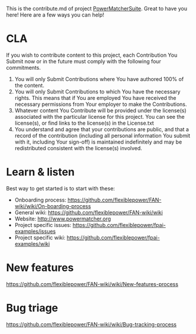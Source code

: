 This is the contribute.md of project [PowerMatcherSuite](https://github.com/flexiblepower). Great to have you here! Here are a few ways you can help!

# CLA

If you wish to contribute content to this project, each Contribution You Submit now or in the future must comply with the following four commitments.

1. You will only Submit Contributions where You have authored 100% of the content.
2. You will only Submit Contributions to which You have the necessary rights. This means that if You are employed You have received the necessary permissions from Your employer to make the Contributions.
3. Whatever content You Contribute will be provided under the license(s) associated with the particular license for this project. You can see the license(s), or find links to the license(s) in the License.txt
4. You understand and agree that your contributions are public, and that a record of the contribution (including all personal information You submit with it, including Your sign-off) is maintained indefinitely and may be redistributed consistent with the license(s) involved.

# Learn & listen
Best way to get started is to start with these:
* Onboarding process: <https://github.com/flexiblepower/FAN-wiki/wiki/On-boarding-process>
* General wiki: <https://github.com/flexiblepower/FAN-wiki/wiki>
* Website:  <http://www.powermatcher.org>
* Project specific issues: <https://github.com/flexiblepower/fpai-examples/issues>
* Project specific wiki: <https://github.com/flexiblepower/fpai-examples/wiki>

# New features

<https://github.com/flexiblepower/FAN-wiki/wiki/New-features-process>

# Bug triage

<https://github.com/flexiblepower/FAN-wiki/wiki/Bug-tracking-process>
